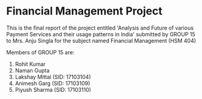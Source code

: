 # Financial Management Project
This is the final report of the project entitled 'Analysis and Future of various Payment Services and their usage patterns in India' submitted by GROUP 15 to Mrs. Anju Singla for the subject named Financial Management (HSM 404)

Members of GROUP 15 are:

1. Rohit Kumar
2. Naman Gupta
3. Lakshay Mittal (SID: 17103104)
4. Animesh Garg (SID: 17103109)
5. Piyush Sharma (SID: 17103110)
